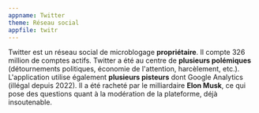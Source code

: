 ```yaml
---
appname: Twitter
theme: Réseau social
appfile: twitr
---
```


Twitter est un réseau social de microblogage **propriétaire**. Il compte 326 million de comptes actifs. Twitter a été au centre de **plusieurs polémiques** (détournements politiques, économie de l'attention, harcèlement, etc.). L'application utilise également **plusieurs pisteurs** dont Google Analytics (illégal depuis 2022). Il a été racheté par le milliardaire **Elon Musk**, ce qui pose des questions quant à la modération de la plateforme, déjà insoutenable.
